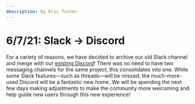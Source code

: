 ```yaml
---
description: by Eric Turner
---
```


# 6/7/21: Slack → Discord

For a variety of reasons, we have decided to archive our old Slack channel and merge with our [existing Discord](https://discord.gg/wMqex8nKZJ)! There was no need to have two messaging channels for the same project, this consolidates into one. While some Slack features—such as threads—will be missed, the much-more-used Discord will be a fantastic new home. We will be spending the next few days making adjustments to make the community more welcoming and help guide new users through this new experience!

